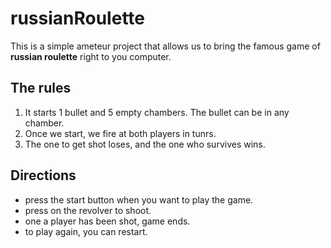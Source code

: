 # russianRoulette

This is a simple ameteur project that allows us to bring the famous game of **russian roulette** right to you computer.

## The rules
1. It starts 1 bullet and 5 empty chambers. The bullet can be in any chamber.
2. Once we start, we fire at both players in tunrs.
3. The one to get shot loses, and the one who survives wins.

## Directions
- press the start button when you want to play the game.
- press on the revolver to shoot.
- one a player has been shot, game ends.
- to play again, you can restart.
